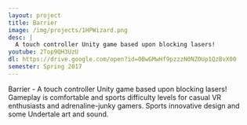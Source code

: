 ```yaml
---
layout: project
title: Barrier
image: /img/projects/1HPWizard.png
desc: |
  A touch controller Unity game based upon blocking lasers!
youtube: 2Top9QH3UzU
dl: https://drive.google.com/open?id=0BwGMwHf9pzzzN0NZOUp1QzBvX00
semester: Spring 2017
---
```

Barrier - A touch controller Unity game based upon blocking lasers! Gameplay is comfortable and sports difficulty levels for casual VR enthusiasts and adrenaline-junky gamers. Sports innovative design and some Undertale art and sound.